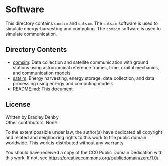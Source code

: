 # Software

This directory contains `comsim` and `satsim`. The `satsim` software is used to
simulate energy-harvesting and computing. The `comsim` software is used to
simulate communication.

## Directory Contents

* [comsim](comsim/README.md): Data collection and satellite communication with
  ground stations using astronomical reference frames, time, orbital mechanics,
  and communication models
* [satsim](satsim/README.md): Energy harvesting, energy storage, data
  collection, and data processing using energy and computing models
* [README.md](README.md): This document

## License

Written by Bradley Denby  
Other contributors: None

To the extent possible under law, the author(s) have dedicated all copyright and
related and neighboring rights to this work to the public domain worldwide. This
work is distributed without any warranty.

You should have received a copy of the CC0 Public Domain Dedication with this
work. If not, see <https://creativecommons.org/publicdomain/zero/1.0/>.
